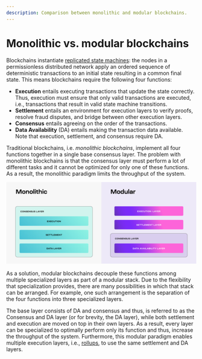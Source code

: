 ```yaml
---
description: Comparison between monolithic and modular blockchains.
---
```


# Monolithic vs. modular blockchains

Blockchains instantiate [replicated state machines](https://dl.acm.org/doi/abs/10.1145/98163.98167):
the nodes in a permissionless distributed network apply an ordered sequence
of deterministic transactions to an initial state resulting in a common
final state. This means blockchains require the following four functions:

- **Execution** entails executing transactions that update the state correctly.
  Thus, execution must ensure that only valid transactions are executed, i.e.,
  transactions that result in valid state machine transitions.
- **Settlement** entails an environment for execution layers to verify proofs,
  resolve fraud disputes, and bridge between other execution layers.
- **Consensus** entails agreeing on the order of the transactions.
- **Data Availability** (DA) entails making the transaction data available.
  Note that execution, settlement, and consensus require DA.

Traditional blockchains, i.e. _monolithic blockchains_, implement all four
functions together in a single base consensus layer. The problem with
monolithic blockchains is that the consensus layer must perform a lot of
different tasks and it cannot be optimized for only one of these functions.
As a result, the monolithic paradigm limits the throughput of the system.

![Modular VS Monolithic](../../img/learn/monolithic-modular.png)

As a solution, modular blockchains decouple these functions among
multiple specialized layers as part of a modular stack. Due to the
flexibility that specialization provides, there are many possibilities
in which that stack can be arranged. For example, one such arrangement
is the separation of the four functions into three specialized layers.

The base layer consists of DA and consensus and thus, is referred to
as the Consensus and DA layer (or for brevity, the DA layer), while both
settlement and execution are moved on top in their own layers. As a result,
every layer can be specialized to optimally perform only its function and thus,
increase the throughput of the system. Furthermore, this modular paradigm
enables multiple execution layers, i.e.,
[rollups](https://vitalik.ca/general/2021/01/05/rollup.html), to use the
same settlement and DA layers.
